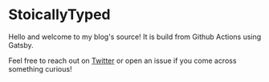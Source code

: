 # StoicallyTyped

Hello and welcome to my blog's source! It is build from Github Actions using Gatsby.

Feel free to reach out on [Twitter](https://twitter.com/matthewcmckenna) or open an issue if you come across something curious!